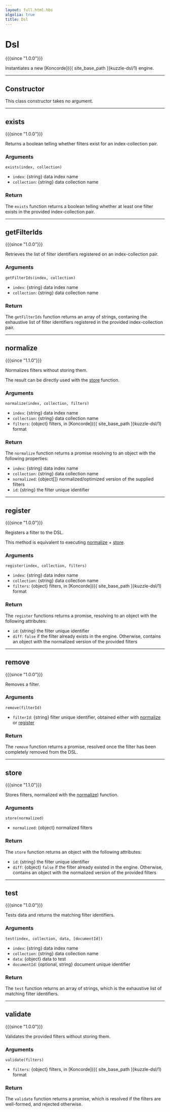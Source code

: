 ```yaml
---
layout: full.html.hbs
algolia: true
title: Dsl
---
```


# Dsl

{{{since "1.0.0"}}}

Instantiates a new [Koncorde]({{ site_base_path }}kuzzle-dsl/1) engine.

---

## Constructor

This class constructor takes no argument.

---

## exists

{{{since "1.0.0"}}}

Returns a boolean telling whether filters exist for an index-collection pair.

### Arguments

`exists(index, collection)`

* `index`: {string} data index name
* `collection`: {string} data collection name

### Return

The `exists` function returns a boolean telling whether at least one filter exists in the provided index-collection pair.

---

## getFilterIds

{{{since "1.0.0"}}}

Retrieves the list of filter identifiers registered on an index-collection pair.

### Arguments

`getFilterIds(index, collection)`

* `index`: {string} data index name
* `collection`: {string} data collection name

### Return

The `getFilterIds` function returns an array of strings, contaning the exhaustive list of filter identifiers registered in the provided index-collection pair.

---

## normalize

{{{since "1.1.0"}}}

Normalizes filters without storing them.

The result can be directly used with the [store](#store-default) function.

### Arguments

`normalize(index, collection, filters)`

* `index`: {string} data index name
* `collection`: {string} data collection name
* `filters`: {object} filters, in [Koncorde]({{ site_base_path }}kuzzle-dsl/1) format

### Return

The `normalize` function returns a promise resolving to an object with the following properties:

* `index`: {string} data index name
* `collection`: {string} data collection name
* `normalized`: {object[]} normalized/optimized version of the supplied filters
* `id`: {string} the filter unique identifier

---

## register

{{{since "1.0.0"}}}

Registers a filter to the DSL. 

This method is equivalent to executing [normalize](#normalize-default) + [store](#store-default).

### Arguments

`register(index, collection, filters)`

* `index`: {string} data index name
* `collection`: {string} data collection name
* `filters`: {object} filters, in [Koncorde]({{ site_base_path }}kuzzle-dsl/1) format

### Return

The `register` functions returns a promise, resolving to an object with the following attributes:

* `id`: {string} the filter unique identifier
* `diff`: `false` if the filter already exists in the engine. Otherwise, contains an object with the normalized version of the provided filters

---

## remove

{{{since "1.0.0"}}}

Removes a filter.

### Arguments

`remove(filterId)`

* `filterId`: {string} filter unique identifier, obtained either with [normalize](#normalize-default) or [register](#register-default)

### Return

The `remove` function returns a promise, resolved once the filter has been completely removed from the DSL.

---

## store

{{{since "1.1.0"}}}

Stores filters, normalized with the [normalize](#normalize-default)) function.

### Arguments

`store(normalized)`

* `normalized`: {object} normalized filters

### Return 

The `store` function returns an object with the following attributes:

* `id`: {string} the filter unique identifier
* `diff`: {object} `false` if the filter already existed in the engine. Otherwise, contains an object with the normalized version of the provided filters

---

## test

{{{since "1.0.0"}}}

Tests data and returns the matching filter identifiers.

### Arguments

`test(index, collection, data, [documentId])`

* `index`: {string} data index name
* `collection`: {string} data collection name
* `data`: {object} data to test
* `documentId`: {optional, string} document unique identifier 

### Return

The `test` function returns an array of strings, which is the exhaustive list of matching filter identifiers.

---

## validate

{{{since "1.0.0"}}}

Validates the provided filters without storing them.

### Arguments

`validate(filters)`

* `filters`: {object} filters, in [Koncorde]({{ site_base_path }}kuzzle-dsl/1) format

### Return

The `validate` function returns a promise, which is resolved if the filters are well-formed, and rejected otherwise.
